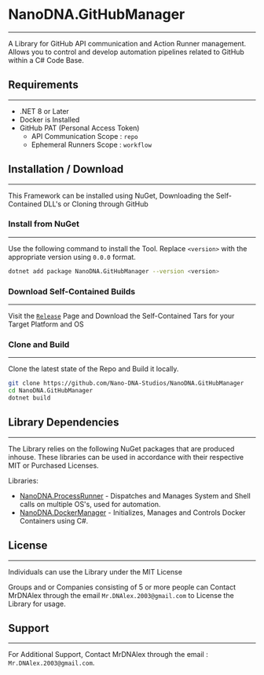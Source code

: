 # NanoDNA.GitHubManager
---
A Library for GitHub API communication and Action Runner management. Allows you to control and develop automation pipelines related to GitHub within a C# Code Base.

## Requirements
---
- .NET 8 or Later
- Docker is Installed
- GitHub PAT (Personal Access Token)
	- API Communication Scope : ``repo``
	- Ephemeral Runners Scope : ``workflow``

## Installation / Download
---
This Framework can be installed using NuGet, Downloading the Self-Contained DLL's or Cloning through GitHub

### Install from NuGet
---
Use the following command to install the Tool. Replace ``<version>`` with the appropriate version using ``0.0.0`` format.

```bash
dotnet add package NanoDNA.GitHubManager --version <version>
```

### Download Self-Contained Builds
---
Visit the [``Release``](https://github.com/Nano-DNA-Studios/NanoDNA.GitHubManager/releases) Page and Download the Self-Contained Tars for your Target Platform and OS

### Clone and Build
---
Clone the latest state of the Repo and Build it locally.

```bash
git clone https://github.com/Nano-DNA-Studios/NanoDNA.GitHubManager
cd NanoDNA.GitHubManager
dotnet build
```

## Library Dependencies
---
The Library relies on the following NuGet packages that are produced inhouse. These libraries can be used in accordance with their respective MIT or Purchased Licenses.

Libraries: 
- [NanoDNA.ProcessRunner](https://github.com/Nano-DNA-Studios/NanoDNA.ProcessRunner) - Dispatches and Manages System and Shell calls on multiple OS's, used for automation.
- [NanoDNA.DockerManager](https://github.com/Nano-DNA-Studios/NanoDNA.DockerManager) - Initializes, Manages and Controls Docker Containers using C#.
## License
---
Individuals can use the Library under the MIT License

Groups and or Companies consisting of 5 or more people can Contact MrDNAlex through the email ``Mr.DNAlex.2003@gmail.com`` to License the Library for usage. 

## Support
---
For Additional Support, Contact MrDNAlex through the email : ``Mr.DNAlex.2003@gmail.com``.
